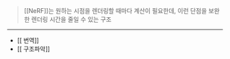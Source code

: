 >[[NeRF]]는 원하는 시점을 렌더링할 때마다 계산이 필요한데, 이런 단점을 보완한 렌더링 시간을 줄일 수 있는 구조
---
- [[<PlenOctree> 번역]]
- [[<PlenOctree> 구조파악]]